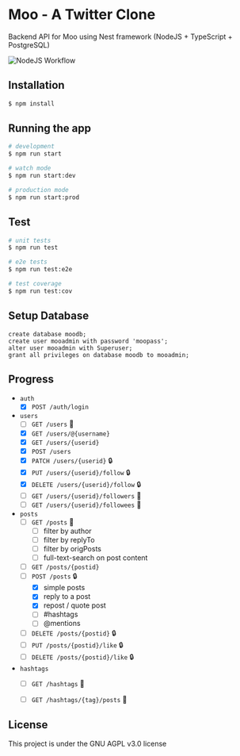 # Moo - A Twitter Clone
Backend API for Moo using Nest framework (NodeJS + TypeScript + PostgreSQL)

![NodeJS Workflow](https://github.com/scaleracademy/twitter-backend-node/actions/workflows/nodejs.yml/badge.svg)


## Installation

```bash
$ npm install
```

## Running the app

```bash
# development
$ npm run start

# watch mode
$ npm run start:dev

# production mode
$ npm run start:prod
```

## Test

```bash
# unit tests
$ npm run test

# e2e tests
$ npm run test:e2e

# test coverage
$ npm run test:cov
```

## Setup Database 


```psql 
create database moodb;
create user mooadmin with password 'moopass';
alter user mooadmin with Superuser;
grant all privileges on database moodb to mooadmin;
```

## Progress

- `auth` 
  - [x]  `POST /auth/login` 

- `users` 
  - [ ] `GET /users` 📃
  - [x] `GET /users/@{username}`  
  - [x] `GET /users/{userid}` 
  - [x] `POST /users` 
  - [x] `PATCH /users/{userid}` 🔒
  - [x] `PUT /users/{userid}/follow` 🔒 
  - [x] `DELETE /users/{userid}/follow` 🔒 
  - [ ] `GET /users/{userid}/followers` 📃
  - [ ] `GET /users/{userid}/followees` 📃

- `posts` 
  - [ ] `GET /posts`  📃
    - [ ] filter by author
    - [ ] filter by replyTo
    - [ ] filter by origPosts
    - [ ] full-text-search on post content
  - [ ] `GET /posts/{postid}`
  - [ ] `POST /posts` 🔒
    - [x] simple posts
    - [x] reply to a post 
    - [x] repost / quote post
    - [ ] \#hashtags
    - [ ] \@mentions
  - [ ] `DELETE /posts/{postid}` 🔒
  - [ ] `PUT /posts/{postid}/like` 🔒
  - [ ] `DELETE /posts/{postid}/like` 🔒

- `hashtags` 
  - [ ] `GET /hashtags`  📃 
  - [ ] `GET /hashtags/{tag}/posts`  📃 


## License

This project is under the GNU AGPL v3.0 license 


